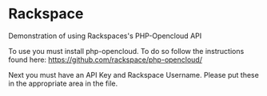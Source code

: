 Rackspace
=========

Demonstration of using Rackspaces's PHP-Opencloud API


To use you must install php-opencloud. To do so follow the instructions found here: https://github.com/rackspace/php-opencloud/

Next you must have an API Key and Rackspace Username. Please put these in the appropriate area in the file.
